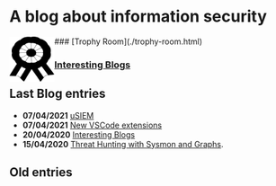 # A blog about information security
<img align="left" width="80" height="80" src="https://github.com/SecSamDev/secsamdev.github.io/raw/master/assets/img/achievement.svg" alt="Throphy room">
### [Trophy Room](./trophy-room.html)


### [Interesting Blogs](./entries/interesting-blogs.md)

## Last Blog entries

* **07/04/2021**  [uSIEM](./entries/usiem-framework.md)
* **07/04/2021**  [New VSCode extensions](./entries/vscode-extensions.md)
* **20/04/2020**  [Interesting Blogs](./entries/interesting-blogs.md)
* **15/04/2020**  [Threat Hunting with Sysmon and Graphs](./entries/sysmon-graph.html).


## Old entries
